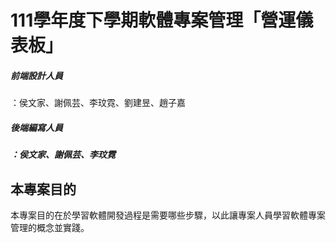 # 111學年度下學期軟體專案管理「營運儀表板」
<h5>前端設計人員</h5>：侯文家、謝佩芸、李玟霓、劉建昱、趙子嘉
<h5>後端編寫人員<h5>：侯文家、謝佩芸、李玟霓

<h2>本專案目的</h2>
<p>本專案目的在於學習軟體開發過程是需要哪些步驟，以此讓專案人員學習軟體專案管理的概念並實踐。</p>

